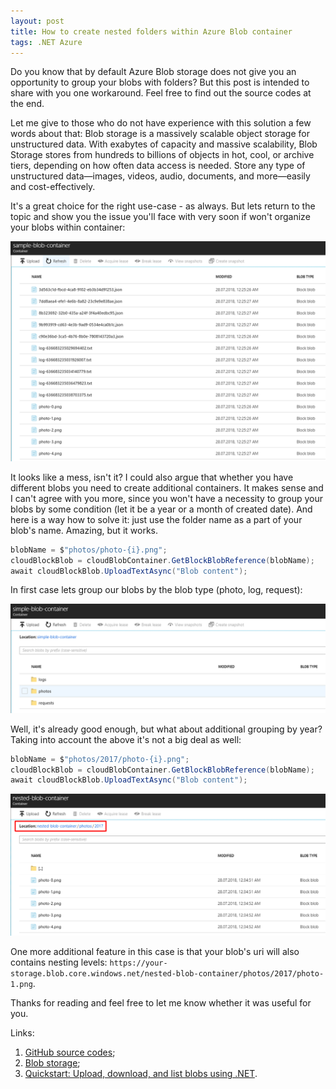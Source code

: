 ```yaml
---
layout: post
title: How to create nested folders within Azure Blob container
tags: .NET Azure
---
```


Do you know that by default Azure Blob storage does not give you an opportunity to group your blobs with folders? But this post is intended to share with you one workaround. Feel free to find out the source codes at the end.

Let me give to those who do not have experience with this solution a few words about that: Blob storage is a massively scalable object storage for unstructured data. With exabytes of capacity and massive scalability, Blob Storage stores from hundreds to billions of objects in hot, cool, or archive tiers, depending on how often data access is needed. Store any type of unstructured data—images, videos, audio, documents, and more—easily and cost-effectively.

It's a great choice for the right use-case - as always. But lets return to the topic and show you the issue you'll face with very soon if won't organize your blobs within container:

![blobs-mess-in-container](/images/post/blobs-mess-in-container.png)

It looks like a mess, isn't it? I could also argue that whether you have different blobs you need to create additional containers. It makes sense and I can't agree with you more, since you won't have a necessity to group your blobs by some condition (let it be a year or a month of created date). And here is a way how to solve it: just use the folder name as a part of your blob's name. Amazing, but it works.

```csharp
blobName = $"photos/photo-{i}.png";
cloudBlockBlob = cloudBlobContainer.GetBlockBlobReference(blobName);
await cloudBlockBlob.UploadTextAsync("Blob content");
```

In first case lets group our blobs by the blob type (photo, log, request):

![blobs-by-type](/images/post/blobs-by-type.png)

Well, it's already good enough, but what about additional grouping by year? Taking into account the above it's not a big deal as well:

```csharp
blobName = $"photos/2017/photo-{i}.png";
cloudBlockBlob = cloudBlobContainer.GetBlockBlobReference(blobName);
await cloudBlockBlob.UploadTextAsync("Blob content");
```

![blobs-by-type-by-year](/images/post/blobs-by-type-by-year.png)

One more additional feature in this case is that your blob's uri will also contains nesting levels: `https://your-storage.blob.core.windows.net/nested-blob-container/photos/2017/photo-1.png`.

Thanks for reading and feel free to let me know whether it was useful for you.

Links:
1. [GitHub source codes](https://github.com/FSou1/AzureSamples/tree/master/Storage.Blob.SubContainers);
2. [Blob storage](https://azure.microsoft.com/en-us/services/storage/blobs/);
3. [Quickstart: Upload, download, and list blobs using .NET](https://docs.microsoft.com/en-us/azure/storage/blobs/storage-quickstart-blobs-dotnet?tabs=windows).